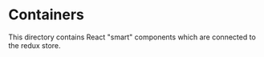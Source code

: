 # Containers
This directory contains React "smart" components which are connected to the redux store.